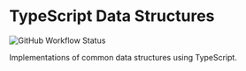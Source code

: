 # TypeScript Data Structures

![GitHub Workflow Status](https://img.shields.io/github/workflow/status/rogwilco/typescript-data-structures/CI)

Implementations of common data structures using TypeScript.
